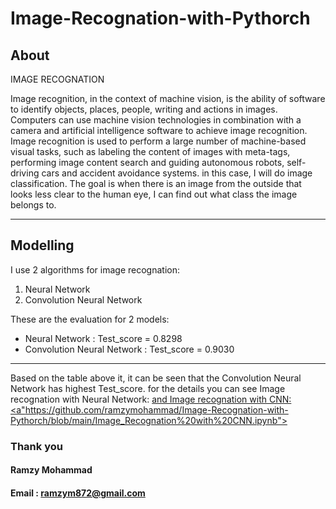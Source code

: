 # Image-Recognation-with-Pythorch


About
-------

IMAGE RECOGNATION

Image recognition, in the context of machine vision, is the ability of software to identify objects, places, people, writing and actions in images. Computers can use machine vision technologies in combination with a camera and artificial intelligence software to achieve image recognition.
Image recognition is used to perform a large number of machine-based visual tasks, such as labeling the content of images with meta-tags, performing image content search and guiding autonomous robots, self-driving cars and accident avoidance systems.
in this case, I will do image classification. The goal is when there is an image from the outside that looks less clear to the human eye, I can find out what class the image belongs to.

__________

Modelling
----------
I use 2 algorithms for image recognation:
1.	Neural Network
2.	Convolution Neural Network


These are the evaluation for 2 models:
-	Neural Network : Test_score = 0.8298 
-	Convolution Neural Network : Test_score = 0.9030
___________

Based on the table above it, it can be seen that the Convolution Neural Network has highest Test_score.
for the details you can see Image recognation with Neural Network: <a href="https://github.com/ramzymohammad/Image-Recognation-with-Pythorch/blob/main/Image_Recognation%20with%20Neural%20Network.ipynb"> and Image recognation with CNN: <a"https://github.com/ramzymohammad/Image-Recognation-with-Pythorch/blob/main/Image_Recognation%20with%20CNN.ipynb">
 

### Thank you 

#### Ramzy Mohammad
#### Email : ramzym872@gmail.com
